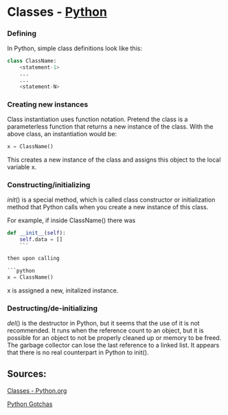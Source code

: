# Classes - [Python](https://github.com/lydsnyder/OO-Language-Comparison/blob/master/Python/contents.md)


### Defining

In Python, simple class definitions look like this:

```python
class ClassName:
    <statement-1>
    ...
    ...
    <statement-N>
```

### Creating new instances

Class instantiation uses function notation. Pretend the class is a parameterless function that returns a new instance of the class.
With the above class, an instantiation would be:

```python
x = ClassName()
```

This creates a new instance of the class and assigns this object to the local variable x.

### Constructing/initializing

_init_() is a special method, which is called class constructor or initialization method that Python calls when you create a new instance of this class.

For example, if inside ClassName() there was

```python
def __init__(self):
    self.data = []
    ```

then upon calling

```python
x = ClassName()
```

x is assigned a new, initalized instance.

### Destructing/de-initializing

_del_() is the destructor in Python, but it seems that the use of it is not recommended. It runs when the reference count to an object, but it is possible for an object to not be properly cleaned up or memory to be freed. The garbage collector can lose the last reference to a linked list. It appears that there is no real counterpart in Python to init().

## Sources:

[Classes - Python.org](https://docs.python.org/3/tutorial/classes.html)

[Python Gotchas](http://www.algorithm.co.il/blogs/programming/python-gotchas-1-__del__-is-not-the-opposite-of-__init__/)
